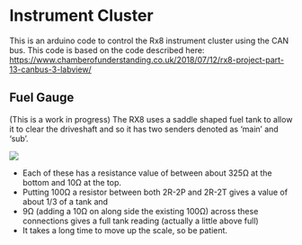 # Instrument Cluster
This is an arduino code to control the Rx8 instrument cluster using the CAN bus.
This code is based on the code described here:
https://www.chamberofunderstanding.co.uk/2018/07/12/rx8-project-part-13-canbus-3-labview/

## Fuel Gauge
(This is a work in progress)
The RX8 uses a saddle shaped fuel tank to allow it to clear the driveshaft and so it has two senders denoted as ‘main’ and ‘sub’.

![](https://www.chamberofunderstanding.co.uk/wp-content/uploads/2017/12/RX8-Cluster-Pinout.jpg)

 - Each of these  has a resistance value of between about 325Ω at the bottom and 10Ω at the top. 
 - Putting 100Ω a resistor between both 2R-2P and 2R-2T gives a value of about 1/3 of a tank and 
 - 9Ω (adding a 10Ω on along side the existing 100Ω) across these connections gives a full tank reading (actually a little above full)
 - It takes a long time to move up the scale, so be patient.
